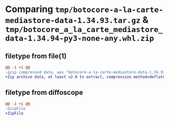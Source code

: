 # Comparing `tmp/botocore-a-la-carte-mediastore-data-1.34.93.tar.gz` & `tmp/botocore_a_la_carte_mediastore_data-1.34.94-py3-none-any.whl.zip`

## filetype from file(1)

```diff
@@ -1 +1 @@
-gzip compressed data, was "botocore-a-la-carte-mediastore-data-1.34.93.tar", last modified: Sat Apr 27 01:01:01 2024, max compression
+Zip archive data, at least v2.0 to extract, compression method=deflate
```

## filetype from diffoscope

```diff
@@ -1 +1 @@
-GzipFile
+ZipFile
```


